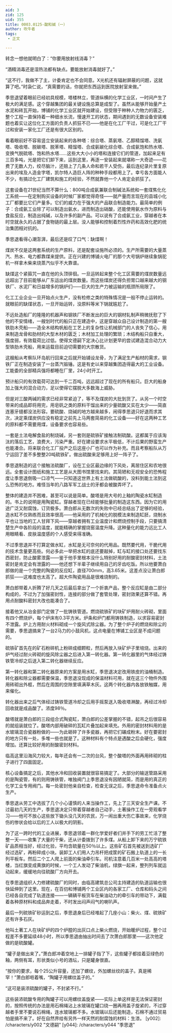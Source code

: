 ```yaml
---
aid: 3
zid: 125
uid: 355
title: 0003.0125-酸和碱（一）
author: 吹牛者
tags: 
 - 正文

---
```




  转念一想他就明白了：“你要用放射线消毒？”

  “酒精消毒还是湿热法都有缺点。要能放射消毒就好了。”

  “这不行，我做不了主，计委肯定也不会同意。X光机还有辐射屏蔽的问题，这就算了吧。”时袅仁说，“真需要的话，你就把东西运到医院放射室来做。”

  季思退望着眼前已经初具规模，塔楼林立，管道纵横的化学工业区，一时间产生了极大的满足感。这个穿越集团的最关键设施总算是成型了。虽然从能够开始量产土水泥和砖瓦开始，博铺的化学工业区就开始建设，但受限于种种人力物力的匮乏，整个工程一直保持着一种细水长流，慢速开工的状态，期间遇到的无数设备安装难题也着实让这位化工方面的负责人抓狂不已——他是在化工厂干过，可是化工厂干过和安装一家化工厂还是有很大区别的。

  看着眼前好不容易竖立安装起来的各种塔：综合塔、蒸氨塔、乙醇精馏塔、洗氨塔、吸收塔、脱碳塔、脱苯塔、精馏塔、合成氨碳化综合塔、合成氨饱和热水塔、变换气脱硫塔、饱和热水塔……这些大大小小的塔和连接它们的管道，加起来足有三百多吨，光是把它们卸下来，运到这里，再逐一安装起来就堪称一大奇迹——花费了无数人力，绞尽脑汁，还赔上了几条人命和若干人受伤，最后连纪录片里复原出来的埃及人造金字塔，凯尔特人造巨人阵的种种手段都用上了。幸亏各方面能人不少，有搞过化工厂建筑和施工的经验，不然就靠他一个人肯定会抓狂了。

  这套设备在21世纪当然不算什么：800吨合成氨兼联合制碱法系统和一套煤焦化化工系统——在定制购买设备的时候厂家都觉得奇怪——就产量而言现在的县城小化工厂都要比它们产量多。它们的威力在于强大的产品联合制造能力。最简单的例子：合成氨工业除了可以制造出氨水，进而制造出硝酸，还能使用氨水作为原料与食盐反应，制造出纯碱，以及许多的副产品。可以说有了合成氨工业，穿越者在本时空就永久的占据了食物链的最上层。没人能够和控制着烈性炸药和高效化肥的统治集团相对抗的。

  季思退看得心潮澎湃，最后还是叹了口气：缺煤啊！

  煤炭不仅是这两套系统的生产原料，还是配套设施所必须的。生产所需要的大量蒸汽、热水、电力都靠煤来提供。正在兴建的博铺火电厂的那个大号锅炉继续象锅驼机一样拿木柴来烧蒸汽似乎不大靠谱。

  缺煤这个紧箍咒一直在他的头顶徘徊。一旦运转起来整个化工区需要的煤炭数量远远超出了目前能够从广东运出的煤炭数量。而这些煤炭还得负担胃口越来越大的钢铁厂、水泥厂和日益增多的锅炉们——巨大的生产力被运输的瓶颈所局限了。

  化工工业企业一旦开始点火生产，没有检修之类的特殊情况是一般不停止运转的。就眼前的缺煤状态，一旦开始运转，没原料等米下锅就尴尬了。

  不远处造船厂的隆隆的机器声和钢铁厂不断发出的巨大的钢材轧制声稍微抚慰了下他的不安情绪，一艘划时代的船只正在建造中，这是穿越众自己设计制造的第一艘铁肋木壳船——造全木结构帆船在工艺上的复杂性让机械部门的人丧失了信心，用来制造龙骨和肋材的大型木材的匮乏；木材加工处理的繁琐；木结构船只自重大，强度弱，有效载荷比过低。使得文德嗣下定决心比计划更早的尝试建造混合动力大型铁肋木壳船，用来运载目前迫切需要的大宗散货。

  这艘船从考察队环岛航行回来之后就开始铺设龙骨，为了满足生产船材的需求，钢铁厂正在制造安装了一台蒸汽锻锤。这是有史以来穿越集团造得最大的工业设备。工能委的全部精兵强将都睡在厂里，24小时开工。

  预计船只的有效载荷可达到一千二百吨，远远超过了现在的所有船只。巨大的船身加上强大的混合动力，足以使得它摆脱大多数海上威胁。

  但是对三酸两碱的需求已经非常紧迫了，等不及煤炭的大批到货了。从另一个时空带来的成品即将用完，用皂矾之类的原料干馏出来的少量硫酸又实在太少——简直连塞牙缝都没法形容。要硫酸、烧碱的地方越来越多，闹得季思退只好退而求其次，决定乘煤炭供应没有稳定之前先上马两套简易的化工设备——好在这两种工艺的原料都不需要用煤，设备要求也容易些。

  一套是土法电解食盐的制烧碱，另一套则是硫铁矿接触法制硫酸。这都属于应该淘汰的落后工艺，浪费大，污染严重。好在建设要求水平极低，不计后果的野蛮生产也能凑合。将来联合化工厂投产之后这座小厂也可以作为补充。而且考察船队从万宁运回了差不多整整20吨硫铁矿。做出硫酸来足够用上好一阵子了。

  季思退制造的这个接触法硫酸厂，设在工业区最边缘的下风处，离居住区和农地很远。全套设计图纸和施工工艺是从大图书馆里找来的。其简陋和无视安全的恐怖程度让季思退倒吸一口凉气——只知道这世界上有土法做硫酸的，没料到能土法到这么恐怖的地方。难怪当年的八路军军工战士的牙都会被酸弄坏了。

  整体的建造并不困难，甚至可以说是简单。酸塔是用大号的上釉的陶瓷水缸制造的。书上的说明是用陶瓷缸。穿越者现在已经能够批量的制造这东西。因为它的用途广泛又耐腐蚀，订货极多。萧白郎从无数次的失败中已经总结出了足够的经验，造水缸不仅熟练而且效率很高——他采用的了机械化的脱模法来制造缸胚，烧制水平也让当地的工人甘拜下风——穿越者拥有工业温度计和燃烧控制手段，只要搞清楚生产中各阶段的温度，就能精确的掌握烧窑温度升降。这种量化的能力远比工人用眼睛看、皮肤温度感的个人感受来得准确。

  不过季思退并不打算定做水缸，水缸是无可奈何的代用品。既然要代用，干脆代用的技术含量更高些。何必多此一举把水缸的底还要敲掉，缸与缸的接口处还要找东西密封，防止酸雾泄露——鉴于他手里根本没什么特别好用的耐酸密封材料，土法密封是肯定会有泄露的——他还想下半辈子继续用自己的牙齿吃饭。所以他要萧白郎做的是一个完整的陶瓷的反应缸，直径700mm，高3.65米。这差点没让萧白郎抓狂——这难度也太高了。超大件陶瓷用品是很难烧制的。

  萧白郎带着人折腾了好几天之后最后拿出了一个折衷产品，整个反应缸是由二部分构成的，不过为了加强密封性，连接的部分做了套管处理，密封效果还算不错。再用点耐酸料密封大改也能凑合了。

  接着他又从冶金部门定做了一批铸铁管道。燃烧硫铁矿的块矿炉用耐火砖砌，里面有四个燃烧炉，每个炉床有0.3平方米。炉条和炉门都用铸铁制造，以求容易密封不泄露。炉上方用耐火材料砌成一个旋风式除尘器。为了整个炉子的燃烧和除尘的需要，季思退搞来了一台2马力的小鼓风机，这点电量在博铺工业区是不成问题的。

  硫铁矿首先在的矿石粉碎机上粉碎成细颗粒，然后再放入块矿炉子里培烧。出来的炉气经过耐火砖砌的旋风除尘器之后进入第一转化器。第一转化器里的气体经过铸铁管冷却之后送入第二转化器继续反应。

  第一转化器和第二转化器原来的方案是用水缸，季思退决定改用铁皮的油桶制造。转化器和除尘器都需要保温，季思退没现成的保温材料可用，就在这三个物件外围用砖砌出外框，然后在周围的空隙里填满草木灰。这两个转化器内各放铁触媒，用来催化。

  转化器出来之后气体经过铸铁管道冷却之后用手摇泵送入吸收塔淋酸，再经过冷却回收就是成品酸了。浓度98％。

  酸塔就是萧白郎的三段组合式陶瓷缸，萧白郎的公差掌握的不错，起吊之后很容易的就组装就位了。酸塔内部用破碎的瓦缸片叠加起来填充。外用的密封材料用的是水玻璃混合瓷器粉做的——为此砸碎了许多瓷器，再把它们碾成粉末。好在要密封的地方只有一处，多堆一些也就是了。这种材料有个特点是遇酸之后会硬化，强度增加。还算比较好用的耐酸密封材料。

  临高这里沿海风力较大，每年还会有一二次的台风，整个酸塔的外面再用砖砌的柱子进行了四面固定。

  核心设备搞定之后，其他水冷和回收装置就很容易搞定了。大部分的输送管路采用的是陶瓷管，有的则用铸铁管，唯独阀门上季思退没有因陋就简，而是用的真正的化学工业专用阀门。每一处密封他亲自检查，检查无误之后，季思退命令准备点火生产。

  季思退从劳工中选拔了几个小心谨慎的人来当操作工，先上了三天安全生产课。不过最初几天的生产，季思退决定只带着穿越者自己动手，土著操作工在一旁观看学习——他可不放心这些放下锄头没几天的农民，万一闹出重大伤亡事故来，化学烧伤的惨状会给以后的工人以极大的阴影。

  为了这一跨时代的工业进展，季思退领着一群化学爱好者们并手下的劳工忙活了整整一天——收集了大量的干柴，还从计委拨到了许多煤。从船上卸下来的万宁硫铁矿品质相当好，经过化验，平均含硫量在50％以上。这些矿石首先被送到选矿厂经过选矿，再粉碎成小块。装卸工人们用人力吊杆把成筐的矿石搬上轨道上的一长列平板车。然后二个工人爬上前面的柴油牵引车。司机注意着几百米一处高高的塔楼，当红旗变成黄旗的时候，一个工人发动了柴油机，绿旗一起来，整列列车就运动起来，缓缓地向往硫酸厂方向开去。

  在季思退组织人力修建硫酸厂的同时，由临高建筑总公司主持建造的轨道运输也很快延伸到了这里。现在，在百仞和博铺两个工业区内的各家工厂、仓库和码头之间已经各自完成了轨道连接——一辆辆平板货车在柴油动力的牵引车的带动下，满载着各种原材料和成品奔走着，不时发出闷声闷气的喇叭声。

  最后一列硫铁矿砂运到之后，季思退身后已经堆起了几座小山：柴火、煤、硫铁矿还有许多石灰。

  他叫土著工人在块矿炉的四个炉膛的出灰口点上柴火燃烧，开始暖炉过程，整个过程差不多要延续48小时，所以季思退由抽出时间去了次萧白郎那里——这次他定做的是硫酸罐。

  “罐子是做出来了。”萧白郎冲着空地上一排罐子指了下，这些罐子都挂着豆绿色的釉，两侧有耳，形状类似小号的酒坛，只是罐身很直。

  “按你的要求，每个25公升容量，还加了螺纹，外加螺丝纹的盖子。真是稀罕！”萧白郎咂着嘴，“陶罐子用螺纹盖子的。”

  “这可是装浓硫酸的罐子，不封紧不行。”

  这些装浓硫酸专用的陶罐子可以用螺纹盖旋紧——实际上单这样是无法保证密封的，按照传统的办法是用石棉绳沾上水玻璃在罐口绕一圈再用盖子旋紧的，不过穿越者手里不要说石棉绳，连水玻璃都不多。水玻璃以后还能制造，石棉不通过贸易怕是搞不来了。好在自然界给有另外一样天然的耐腐蚀的材料：生漆。
[y002]: /characters/y002 "文德嗣"
[y044]: /characters/y044 "季思退"


